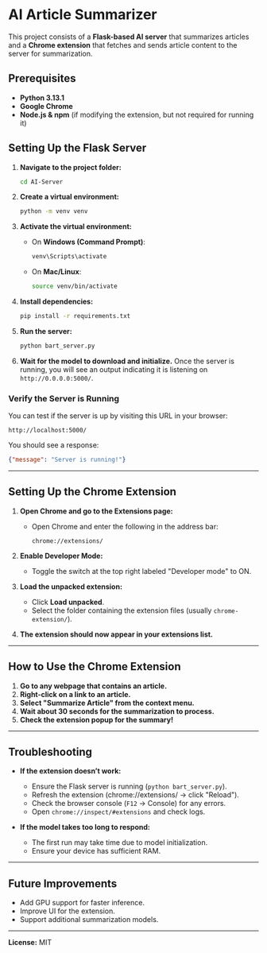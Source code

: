 # AI Article Summarizer

This project consists of a **Flask-based AI server** that summarizes articles and a **Chrome extension** that fetches and sends article content to the server for summarization.

## Prerequisites
- **Python 3.13.1**
- **Google Chrome**
- **Node.js & npm** (if modifying the extension, but not required for running it)

## Setting Up the Flask Server

1. **Navigate to the project folder:**
   ```sh
   cd AI-Server
   ```

2. **Create a virtual environment:**
   ```sh
   python -m venv venv
   ```

3. **Activate the virtual environment:**
   - On **Windows (Command Prompt)**:
     ```sh
     venv\Scripts\activate
     ```
   - On **Mac/Linux**:
     ```sh
     source venv/bin/activate
     ```

4. **Install dependencies:**
   ```sh
   pip install -r requirements.txt
   ```

5. **Run the server:**
   ```sh
   python bart_server.py
   ```

6. **Wait for the model to download and initialize.** Once the server is running, you will see an output indicating it is listening on `http://0.0.0.0:5000/`.

### Verify the Server is Running
You can test if the server is up by visiting this URL in your browser:
   ```
   http://localhost:5000/
   ```
You should see a response:
   ```json
   {"message": "Server is running!"}
   ```

---
## Setting Up the Chrome Extension

1. **Open Chrome and go to the Extensions page:**
   - Open Chrome and enter the following in the address bar:
     ```
     chrome://extensions/
     ```

2. **Enable Developer Mode:**
   - Toggle the switch at the top right labeled "Developer mode" to ON.

3. **Load the unpacked extension:**
   - Click **Load unpacked**.
   - Select the folder containing the extension files (usually `chrome-extension/`).

4. **The extension should now appear in your extensions list.**

---
## How to Use the Chrome Extension

1. **Go to any webpage that contains an article.**
2. **Right-click on a link to an article.**
3. **Select "Summarize Article" from the context menu.**
4. **Wait about 30 seconds for the summarization to process.**
5. **Check the extension popup for the summary!**

---
## Troubleshooting

- **If the extension doesn’t work:**
  - Ensure the Flask server is running (`python bart_server.py`).
  - Refresh the extension (chrome://extensions/ → click "Reload").
  - Check the browser console (`F12` → Console) for any errors.
  - Open `chrome://inspect/#extensions` and check logs.

- **If the model takes too long to respond:**
  - The first run may take time due to model initialization.
  - Ensure your device has sufficient RAM.

---
## Future Improvements
- Add GPU support for faster inference.
- Improve UI for the extension.
- Support additional summarization models.

---
**License:** MIT
